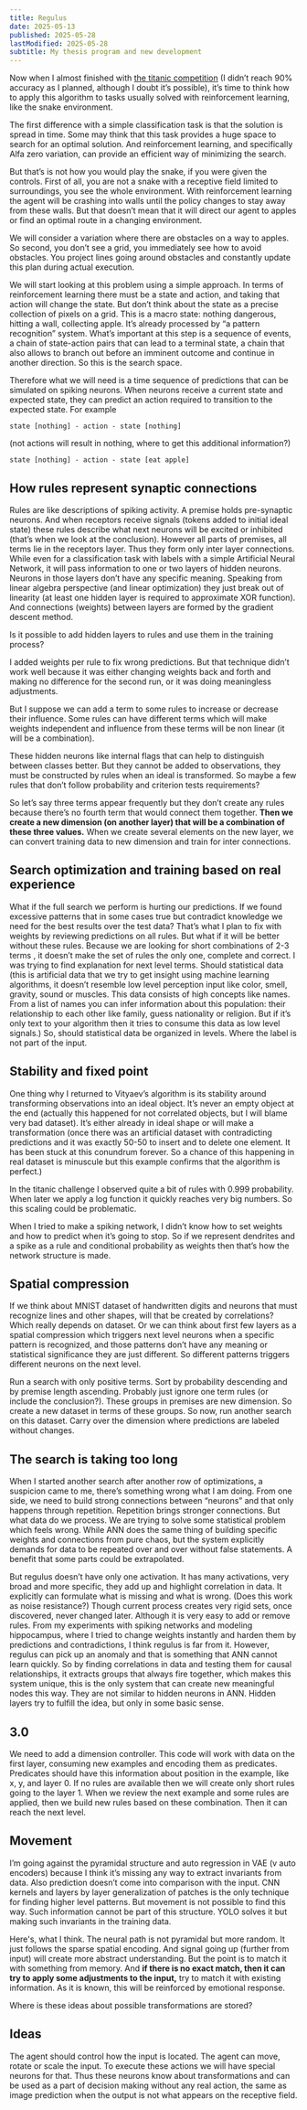 ```yaml
---
title: Regulus
date: 2025-05-13
published: 2025-05-28
lastModified: 2025-05-28
subtitle: My thesis program and new development
---
```

Now when I almost finished with [the titanic competition](/ai/titanic-kaggle-challenge) (I didn’t reach 90% accuracy as I planned, although I doubt it’s possible), it’s time to think how to apply this algorithm to tasks usually solved with reinforcement learning, like the snake environment.

The first difference with a simple classification task is that the solution is spread in time. Some may think that this task provides a huge space to search for an optimal solution. And reinforcement learning, and specifically Alfa zero variation, can provide an efficient way of minimizing the search. 

But that’s is not how you would play the snake, if you were given the controls. First of all, you are not a snake with a receptive field limited to surroundings, you see the whole environment. With reinforcement learning the agent will be crashing into walls until the policy changes to stay away from these walls. But that doesn’t mean that it will direct our agent to apples or find an optimal route in a changing environment.

We will consider a variation where there are obstacles on a way to apples. So second, you don’t see a grid, you immediately see how to avoid obstacles. You project lines going around obstacles  and constantly update this plan during actual execution.

We will start looking at this problem using a simple approach. In terms of reinforcement learning there must be a state and action, and taking that action will change the state. But don’t think about the state as a precise collection of pixels on a grid. This is a macro state: nothing dangerous, hitting a wall, collecting apple. It’s already processed by “a pattern recognition” system. What’s important at this step is a sequence of events, a chain of state-action pairs that can lead to a terminal state, a chain that also allows to branch out before an imminent outcome and continue in another direction. So this is the search space.

Therefore what we will need is a time sequence of predictions that can be simulated on spiking neurons. When neurons receive a current state and expected state, they can predict an action required to transition to the expected state. For example
```
state [nothing] - action - state [nothing]
```

(not actions will result in nothing, where to get this additional information?)

```
state [nothing] - action - state [eat apple]
```

## How rules represent synaptic connections

Rules are like descriptions of spiking activity. A premise holds pre-synaptic neurons. And when receptors receive signals (tokens added to initial ideal state) these rules describe what next neurons will be excited or inhibited (that’s when we look at the conclusion). However all parts of premises, all terms lie in the receptors layer. Thus they form only inter layer connections. While even for a classification task with labels with a simple Artificial Neural Network, it will pass information to one or two layers of hidden neurons. Neurons in those layers don’t have any specific meaning. Speaking from linear algebra perspective (and linear optimization) they just break out of linearity (at least one hidden layer is required to approximate XOR function). And connections (weights) between layers are formed by the gradient descent method.

Is it possible to add hidden layers to rules and use them in the training process?

I added weights per rule to fix wrong predictions. But that technique didn’t work well because it was either changing weights back and forth and making no difference for the second run, or it was doing meaningless adjustments.

But I suppose we can add a term to some rules to increase or decrease their influence. Some rules can have different terms which will make weights independent and influence from these terms will be non linear (it will be a combination).

These hidden neurons like internal flags that can help to distinguish between classes better. But they cannot be added to observations, they must be constructed by rules when an ideal is transformed. So maybe a few rules that don’t follow probability and criterion tests requirements?

So let’s say three terms appear frequently but they don’t create any rules because there’s no fourth term that would connect them together. **Then we create a new dimension (on another layer) that will be a combination of these three values.** When we create several elements on the new layer, we can convert training data to new dimension and train for inter connections.

## Search optimization and training based on real experience 

What if the full search we perform is hurting our predictions. If we found excessive patterns that in some cases true but contradict knowledge we need for the best results over the test data? That’s what I plan to fix with weights by reviewing predictions on all rules. But what if it will be better without these rules. Because we are looking for short combinations of 2-3 terms , it doesn’t make the set of rules the only one, complete and correct.
I was trying to find explanation for next level terms. Should statistical data (this is artificial data that we try to get insight using machine learning algorithms, it doesn’t resemble low level perception input like color, smell, gravity, sound or muscles. This data consists of high concepts like names. From a list of names you can infer information about this population: their relationship to each other like family, guess nationality or religion. But if it’s only text to your algorithm then it tries to consume this data as low level signals.)
So, should statistical data be organized in levels. Where the label is not part of the input.

## Stability and fixed point

One thing why I returned to Vityaev’s algorithm is its stability around transforming observations into an ideal object. It’s never an empty object at the end (actually this happened for not correlated objects, but I will blame very bad dataset). It’s either already in ideal shape or will make a transformation (once there was an artificial dataset with contradicting predictions and it was exactly 50-50 to insert and to delete one element. It has been stuck at this conundrum forever. So a chance of this happening in real dataset is minuscule but this example confirms that the algorithm is perfect.)

In the titanic challenge I observed quite a bit of rules with 0.999 probability. When later we apply a log function it quickly reaches very big numbers. So this scaling could be problematic.

When I tried to make a spiking network, I didn’t know how to set weights and how to predict when it’s going to stop. So if we represent dendrites and a spike as a rule and conditional probability as weights then that’s how the network structure is made.


## Spatial compression 

If we think about MNIST dataset of handwritten digits and neurons that must recognize lines and other shapes, will that be created by correlations? Which really depends on dataset. Or we can think about first few layers as a spatial compression which triggers next level neurons when a specific pattern is recognized, and those patterns don’t have any meaning or statistical significance they are just different. So different patterns triggers different neurons on the next level.

Run a search with only positive terms. Sort by probability descending and by premise length ascending. Probably just ignore one term rules (or include the conclusion?). These groups in premises are new dimension. So create a new dataset in terms of these groups. So now, run another search on this dataset. Carry over the dimension where predictions are labeled without changes.

## The search is taking too long

When I started another search after another row of optimizations, a suspicion came to me, there’s something wrong what I am doing.
From one side, we need to build strong connections between “neurons” and that only happens through repetition. Repetition brings stronger connections. But what data do we process. We are trying to solve some statistical problem which feels wrong.
While ANN does the same thing of building specific weights and connections from pure chaos, but the system explicitly demands for data to be repeated over and over without false statements. A benefit that some parts could be extrapolated.

But regulus doesn’t have only one activation. It has many activations, very broad and more specific, they add up and highlight correlation in data. It explicitly can formulate what is missing and what is wrong. (Does this work as noise resistance?) Though current process creates very rigid sets, once discovered, never changed later. Although it is very easy to add or remove rules.
From my experiments with spiking networks and modeling hippocampus, where I tried to change weights instantly and harden them by predictions and contradictions, I think regulus is far from it. However, regulus can pick up an anomaly and that is something that ANN cannot learn quickly.
So by finding correlations in data and testing them for causal relationships, it extracts groups that always fire together, which makes this system unique, this is the only system that can create new meaningful nodes this way. They are not similar to hidden neurons in ANN. Hidden layers try to fulfill the idea, but only in some basic sense.

## 3.0

We need to add a dimension controller. This code will work with data on the first layer, consuming new examples and encoding them as predicates. Predicates should have this information about position in the example, like x, y, and layer 0. If no rules are available then we will create only short rules going to the layer 1.
When we review the next example and some rules are applied, then we build new rules based on these combination. Then it can reach the next level.

## Movement 

I’m going against the pyramidal structure and auto regression in VAE (v auto encoders) because I think it’s missing any way to extract invariants from data. Also prediction doesn’t come into comparison with the input.
CNN kernels and layers by layer generalization of patches is the only technique for finding higher level patterns. But movement is not possible to find this way. Such information cannot be part of this structure. YOLO solves it but making such invariants in the training data. 

Here's, what I think. The neural path is not pyramidal but more random. It just follows the sparse spatial encoding. And signal going up (further from input) will create more abstract understanding. But the point is to match it with something from memory. And **if there is no exact match, then it can try to apply some adjustments to the input,** try to match it with existing information. As it is known, this will be reinforced by emotional response.

Where is these ideas about possible transformations are stored?

## Ideas

The agent should control how the input is located. The agent can move, rotate or scale the input. 
To execute these actions we will have special neurons for that. Thus these neurons know about transformations and can be used as a part of decision making without any real action, the same as image prediction when the output is not what appears on the receptive field.